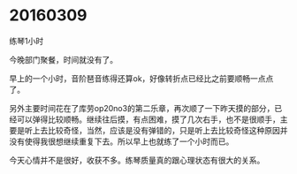 # 20160309

练琴1小时

今晚部门聚餐，时间就没有了。

早上的一个小时，音阶琶音练得还算ok，好像转折点已经比之前要顺畅一点点了。

另外主要时间花在了库劳op20no3的第二乐章，再次顺了一下昨天摸的部分，已经可以弹得比较顺畅。继续往后摸，有点困难，摸了几次右手，也不是很顺手，主要是听上去比较奇怪，当然，应该是没有弹错的，只是听上去比较奇怪这种原因并没有使得我很想继续重复下去。所以早上也就练了一个小时而已。

今天心情并不是很好，收获不多。练琴质量真的跟心理状态有很大的关系。